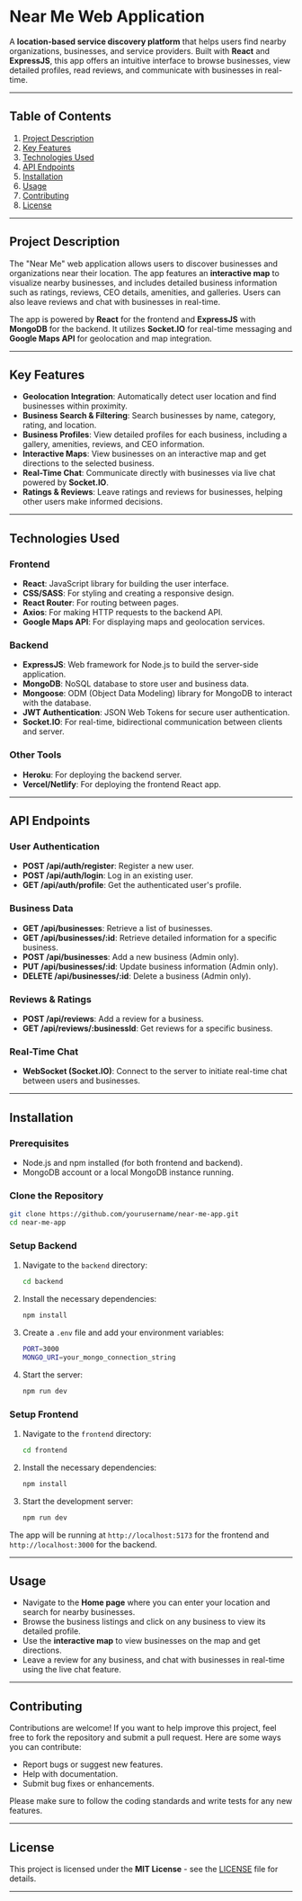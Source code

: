 # **Near Me Web Application**

A **location-based service discovery platform** that helps users find nearby organizations, businesses, and service providers. Built with **React** and **ExpressJS**, this app offers an intuitive interface to browse businesses, view detailed profiles, read reviews, and communicate with businesses in real-time.

---

## **Table of Contents**

1. [Project Description](#project-description)
2. [Key Features](#key-features)
3. [Technologies Used](#technologies-used)
4. [API Endpoints](#api-endpoints)
5. [Installation](#installation)
6. [Usage](#usage)
7. [Contributing](#contributing)
8. [License](#license)

---

## **Project Description**

The "Near Me" web application allows users to discover businesses and organizations near their location. The app features an **interactive map** to visualize nearby businesses, and includes detailed business information such as ratings, reviews, CEO details, amenities, and galleries. Users can also leave reviews and chat with businesses in real-time.

The app is powered by **React** for the frontend and **ExpressJS** with **MongoDB** for the backend. It utilizes **Socket.IO** for real-time messaging and **Google Maps API** for geolocation and map integration.

---

## **Key Features**

- **Geolocation Integration**: Automatically detect user location and find businesses within proximity.
- **Business Search & Filtering**: Search businesses by name, category, rating, and location.
- **Business Profiles**: View detailed profiles for each business, including a gallery, amenities, reviews, and CEO information.
- **Interactive Maps**: View businesses on an interactive map and get directions to the selected business.
- **Real-Time Chat**: Communicate directly with businesses via live chat powered by **Socket.IO**.
- **Ratings & Reviews**: Leave ratings and reviews for businesses, helping other users make informed decisions.

---

## **Technologies Used**

### **Frontend**

- **React**: JavaScript library for building the user interface.
- **CSS/SASS**: For styling and creating a responsive design.
- **React Router**: For routing between pages.
- **Axios**: For making HTTP requests to the backend API.
- **Google Maps API**: For displaying maps and geolocation services.

### **Backend**

- **ExpressJS**: Web framework for Node.js to build the server-side application.
- **MongoDB**: NoSQL database to store user and business data.
- **Mongoose**: ODM (Object Data Modeling) library for MongoDB to interact with the database.
- **JWT Authentication**: JSON Web Tokens for secure user authentication.
- **Socket.IO**: For real-time, bidirectional communication between clients and server.

### **Other Tools**

- **Heroku**: For deploying the backend server.
- **Vercel/Netlify**: For deploying the frontend React app.

---

## **API Endpoints**

### **User Authentication**

- **POST /api/auth/register**: Register a new user.
- **POST /api/auth/login**: Log in an existing user.
- **GET /api/auth/profile**: Get the authenticated user's profile.

### **Business Data**

- **GET /api/businesses**: Retrieve a list of businesses.
- **GET /api/businesses/:id**: Retrieve detailed information for a specific business.
- **POST /api/businesses**: Add a new business (Admin only).
- **PUT /api/businesses/:id**: Update business information (Admin only).
- **DELETE /api/businesses/:id**: Delete a business (Admin only).

### **Reviews & Ratings**

- **POST /api/reviews**: Add a review for a business.
- **GET /api/reviews/:businessId**: Get reviews for a specific business.

### **Real-Time Chat**

- **WebSocket (Socket.IO)**: Connect to the server to initiate real-time chat between users and businesses.

---

## **Installation**

### **Prerequisites**

- Node.js and npm installed (for both frontend and backend).
- MongoDB account or a local MongoDB instance running.

### **Clone the Repository**

```bash
git clone https://github.com/yourusername/near-me-app.git
cd near-me-app
```

### **Setup Backend**

1. Navigate to the `backend` directory:
   ```bash
   cd backend
   ```
2. Install the necessary dependencies:
   ```bash
   npm install
   ```
3. Create a `.env` file and add your environment variables:
   ```bash
   PORT=3000
   MONGO_URI=your_mongo_connection_string
   ```
4. Start the server:
   ```bash
   npm run dev
   ```

### **Setup Frontend**

1. Navigate to the `frontend` directory:
   ```bash
   cd frontend
   ```
2. Install the necessary dependencies:
   ```bash
   npm install
   ```
3. Start the development server:
   ```bash
   npm run dev
   ```

The app will be running at `http://localhost:5173` for the frontend and `http://localhost:3000` for the backend.

---

## **Usage**

- Navigate to the **Home page** where you can enter your location and search for nearby businesses.
- Browse the business listings and click on any business to view its detailed profile.
- Use the **interactive map** to view businesses on the map and get directions.
- Leave a review for any business, and chat with businesses in real-time using the live chat feature.

---

## **Contributing**

Contributions are welcome! If you want to help improve this project, feel free to fork the repository and submit a pull request. Here are some ways you can contribute:

- Report bugs or suggest new features.
- Help with documentation.
- Submit bug fixes or enhancements.

Please make sure to follow the coding standards and write tests for any new features.

---

## **License**

This project is licensed under the **MIT License** - see the [LICENSE](LICENSE) file for details.

---
